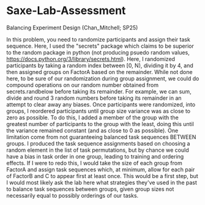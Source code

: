 # Saxe-Lab-Assessment
Balancing Experiment Design (Chan_Mitchell; SP25)

In this problem, you need to randomize participants and assign their task sequence. Here, I used the "secrets" package which claims to be superior to the random package in python (not producing psuedo random values, https://docs.python.org/3/library/secrets.html). Here, I randomized participants by taking a random index between [0, N), dividing it by 4, and then assigned groups on FactorA based on the remainder. While not done here, to be sure of our randomization during group assignment, we could do compound operations on our random number obtained from secrets.randbelow before taking its remainder. For example, we can sum, divide and round 3 random numbers before taking its remainder in an attempt to clear away any biases. Once participants were randomized, into groups, I reordered participants until group size variance was as close to zero as possible. To do this, I added a member of the group with the greatest number of participants to the group with the least, doing this until the variance remained constant (and as close to 0 as possible).
One limitation come from not guaranteeing balanced task sequences BETWEEN groups. I produced the task sequence assignments based on choosing a random element in the list of task permutations, but by chance we could have a bias in task order in one group, leading to training and ordering effects. If I were to redo this, I would take the size of each group from FactorA and assign task sequences which, at minimum, allow for each pair of FactorB and C to appear first at least once. This would be a first step, but I would most likely ask the lab here what strategies they've used in the past to balance task sequences between groups, given group sizes not necessarily equal to possibly orderings of our tasks. 
